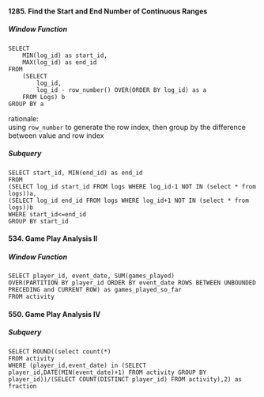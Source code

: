 
#### 1285. Find the Start and End Number of Continuous Ranges

##### Window Function

```mysql
SELECT
    MIN(log_id) as start_id,
    MAX(log_id) as end_id
FROM
    (SELECT
        log_id, 
        log_id - row_number() OVER(ORDER BY log_id) as a
    FROM Logs) b
GROUP BY a
```
rationale:  
using `row_number` to generate the row index, then group by the difference between value and row index



##### Subquery

```mysql
SELECT start_id, MIN(end_id) as end_id
FROM 
(SELECT log_id start_id FROM logs WHERE log_id-1 NOT IN (select * from logs))a,
(SELECT log_id end_id FROM logs WHERE log_id+1 NOT IN (select * from logs))b
WHERE start_id<=end_id
GROUP BY start_id
```



#### 534. Game Play Analysis II

##### Window Function

```mysql
SELECT player_id, event_date, SUM(games_played) 
OVER(PARTITION BY player_id ORDER BY event_date ROWS BETWEEN UNBOUNDED PRECEDING and CURRENT ROW) as games_played_so_far 
FROM activity
```



####  550. Game Play Analysis IV

##### Subquery

```mysql
SELECT ROUND((select count(*)
FROM activity
WHERE (player_id,event_date) in (SELECT player_id,DATE(MIN(event_date)+1) FROM activity GROUP BY player_id))/(SELECT COUNT(DISTINCT player_id) FROM activity),2) as fraction  
```

